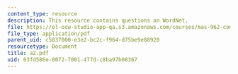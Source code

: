```yaml
---
content_type: resource
description: This resource contains questions on WordNet.
file: https://ol-ocw-studio-app-qa.s3.amazonaws.com/courses/mas-962-common-sense-reasoning-for-interactive-applications-fall-2006/03fd586e00727001477dc8ba97b08367_a2.pdf
file_type: application/pdf
parent_uid: c5837000-e3e2-bc2c-f964-d75be9e88920
resourcetype: Document
title: a2.pdf
uid: 03fd586e-0072-7001-477d-c8ba97b08367
---
```

